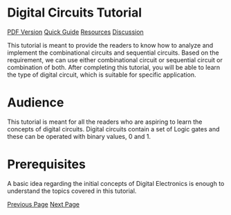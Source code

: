 # Digital Circuits Tutorial
[PDF Version](../digital_circuits/digital_circuits_pdf_version.md)
[Quick Guide](../digital_circuits/digital_circuits_quick_guide.md)
[Resources](../digital_circuits/digital_circuits_useful_resources.md)
[Discussion](../digital_circuits/digital_circuits_discussion.md)

This tutorial is meant to provide the readers to know how to analyze and implement the combinational circuits and sequential circuits. Based on the requirement, we can use either combinational circuit or sequential circuit or combination of both. After completing this tutorial, you will be able to learn the type of digital circuit, which is suitable for specific application.

# Audience
This tutorial is meant for all the readers who are aspiring to learn the concepts of digital circuits. Digital circuits contain a set of Logic gates and these can be operated with binary values, 0 and 1.

# Prerequisites
A basic idea regarding the initial concepts of Digital Electronics is enough to understand the topics covered in this tutorial.


[Previous Page](../digital_circuits/index.md) [Next Page](../digital_circuits/digital_circuits_number_systems.md) 
